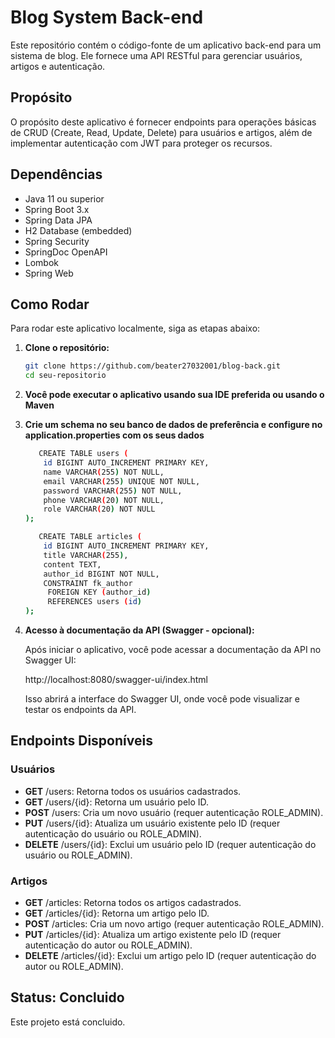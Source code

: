 # Blog System Back-end

Este repositório contém o código-fonte de um aplicativo back-end para um sistema de blog. Ele fornece uma API RESTful para gerenciar usuários, artigos e autenticação.

## Propósito

O propósito deste aplicativo é fornecer endpoints para operações básicas de CRUD (Create, Read, Update, Delete) para usuários e artigos, além de implementar autenticação com JWT para proteger os recursos.

## Dependências

- Java 11 ou superior
- Spring Boot 3.x
- Spring Data JPA
- H2 Database (embedded)
- Spring Security
- SpringDoc OpenAPI
- Lombok
- Spring Web

## Como Rodar

Para rodar este aplicativo localmente, siga as etapas abaixo:

1. **Clone o repositório:**

   ```bash
   git clone https://github.com/beater27032001/blog-back.git
   cd seu-repositorio

2. **Você pode executar o aplicativo usando sua IDE preferida ou usando o Maven**

3. **Crie um schema no seu banco de dados de preferência e configure no application.properties com os seus dados**
   ```bash
      CREATE TABLE users (
       id BIGINT AUTO_INCREMENT PRIMARY KEY,
       name VARCHAR(255) NOT NULL,
       email VARCHAR(255) UNIQUE NOT NULL,
       password VARCHAR(255) NOT NULL,
       phone VARCHAR(20) NOT NULL,
       role VARCHAR(20) NOT NULL
   );

      CREATE TABLE articles (
       id BIGINT AUTO_INCREMENT PRIMARY KEY,
       title VARCHAR(255),
       content TEXT,
       author_id BIGINT NOT NULL,
       CONSTRAINT fk_author
        FOREIGN KEY (author_id)
        REFERENCES users (id)
   );

4. **Acesso à documentação da API (Swagger - opcional):**
   
    Após iniciar o aplicativo, você pode acessar a documentação da API no Swagger UI:
  
    http://localhost:8080/swagger-ui/index.html
  
    Isso abrirá a interface do Swagger UI, onde você pode visualizar e testar os endpoints da API.

## Endpoints Disponíveis

### Usuários
- **GET** /users: Retorna todos os usuários cadastrados.
- **GET** /users/{id}: Retorna um usuário pelo ID.
- **POST** /users: Cria um novo usuário (requer autenticação ROLE_ADMIN).
- **PUT** /users/{id}: Atualiza um usuário existente pelo ID (requer autenticação do usuário ou ROLE_ADMIN).
- **DELETE** /users/{id}: Exclui um usuário pelo ID (requer autenticação do usuário ou ROLE_ADMIN).

### Artigos
- **GET** /articles: Retorna todos os artigos cadastrados.
- **GET** /articles/{id}: Retorna um artigo pelo ID.
- **POST** /articles: Cria um novo artigo (requer autenticação ROLE_ADMIN).
- **PUT** /articles/{id}: Atualiza um artigo existente pelo ID (requer autenticação do autor ou ROLE_ADMIN).
- **DELETE** /articles/{id}: Exclui um artigo pelo ID (requer autenticação do autor ou ROLE_ADMIN).

## Status: Concluido

  Este projeto está concluido.



